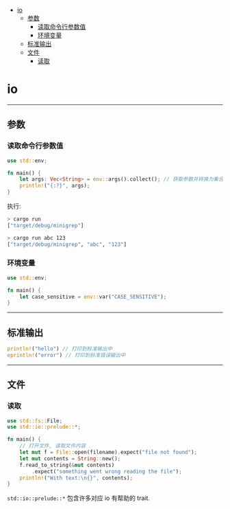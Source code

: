<!-- TOC -->

- [io](#io)
    - [参数](#参数)
        - [读取命令行参数值](#读取命令行参数值)
        - [环境变量](#环境变量)
    - [标准输出](#标准输出)
    - [文件](#文件)
        - [读取](#读取)

<!-- /TOC -->


# io

------------------------------
## 参数

### 读取命令行参数值

```rust
use std::env;

fn main() {
    let args: Vec<String> = env::args().collect(); // 获取参数并转换为集合
    println!("{:?}", args);
}
```

执行:

```bash
> cargo run
["target/debug/minigrep"]

> cargo run abc 123
["target/debug/minigrep", "abc", "123"]
```


### 环境变量

```rust
use std::env;

fn main() {
    let case_sensitive = env::var("CASE_SENSITIVE");
}
```


------------------------------
## 标准输出

```rust
println!("hello") // 打印到标准输出中
eprintln!("error") // 打印到标准错误输出中
```


------------------------------
## 文件

### 读取

```rust
use std::fs::File;
use std::io::prelude::*;

fn main() {
    // 打开文件, 读取文件内容
    let mut f = File::open(filename).expect("file not found");
    let mut contents = String::new();
    f.read_to_string(&mut contents)
        .expect("something went wrong reading the file");
    println!("With text:\n{}", contents);
}
```

`std::io::prelude::*` 包含许多对应 io 有帮助的 trait.